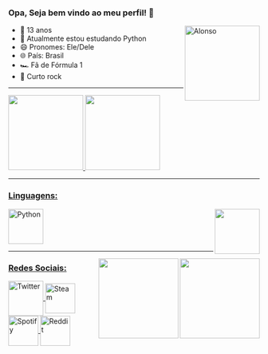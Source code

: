 ### Opa, Seja bem vindo ao meu perfil! 👋 

<img align="right" alt="Alonso" height="150em" src="https://tenor.com/view/f1-formula1-formula-one-fernando-alonso-alonso-gif-12688281.gif" />

  - 🔭 13 anos                                               
  - 🌱 Atualmente estou estudando Python                          
  - 😄 Pronomes: Ele/Dele
  - 🌐 País: Brasil
  - 🏎️ Fã de Fórmula 1
  - 🎵 Curto rock
 
------------------------------------------------------------------------------------------------------------------------------------------------

<div align="left">
  <a href="https://github.com/Gabriel-R22">
  <img height="150em" src="https://github-readme-stats.vercel.app/api?username=Gabriel-R22&show_icons=true&theme=midnight-purple&include_all_commits=true&count_private=true"/>
  <img height="150em" src="https://github-readme-stats.vercel.app/api/top-langs/?username=Gabriel-R22&layout=compact&langs_count=7&theme=midnight-purple"/>
</div>

------------------------------------------------------------------------------------------------------------------------------------------------

### Linguagens:

<div>
  <a href="https://en.wikipedia.org/wiki/Ayrton Senna">
  <img align="right" height="90em" src="https://c.tenor.com/RYUp8kK4w3sAAAAM/racing-sparks.gif"/>
  <a href="https://www.python.org/">
  <img align="center" alt="Python" height="70em" src="https://cdn.jsdelivr.net/gh/devicons/devicon/icons/python/python-original.svg" />
</div>
  
--------------------------------------------------------------------------------------------------------------------------------------------------

<div>
  <a href="https://open.spotify.com/playlist/4diZl6gD3aUIcOWl3GnDYF">
  <img align="right" height="160em" src="https://cdn.discordapp.com/attachments/930496753164251227/930517771136163860/eolnd5fsw3o61.jpg"/>
  <a href="https://en.wikipedia.org/wiki/Ayrton_Senna">
  <img align="right" height="160em" src="http://3.bp.blogspot.com/-STbskeERyy4/UiKF26E5uKI/AAAAAAAAN6s/5d-1GCaBL74/s1600/senna_1993_blog.jpg"/>
</div>

### Redes Sociais:

<div>
  <a href="https://twitter.com/Ga_briel22_">
  <img align="center" alt="Twitter" height="70" width="70" src="https://blog.cancaonova.com/brasilia/files/2017/08/twitter-icon-circle-blue-logo-preview-400x400.png" />
  <a href="https://steamcommunity.com/id/Gabriel-R22/">
  <img align="center" alt="Steam" height="60" width="60" src="https://upload.wikimedia.org/wikipedia/commons/c/c1/Steam_Logo.png" />
  <a href="https://open.spotify.com/user/1bgtn9e8enraj69rsekffsqvw"> 
  <img align="center" alt="Spotify" height="60" widht="60" src="https://www.freepnglogos.com/uploads/spotify-logo-png/spotify-icon-green-logo-8.png" />
  <a href="https://www.reddit.com/user/Gabriel-R22">
  <img align="center" alt="Reddit" height="60" widht="60" src="https://logodownload.org/wp-content/uploads/2018/02/reddit-logo-16.png" />
</div
